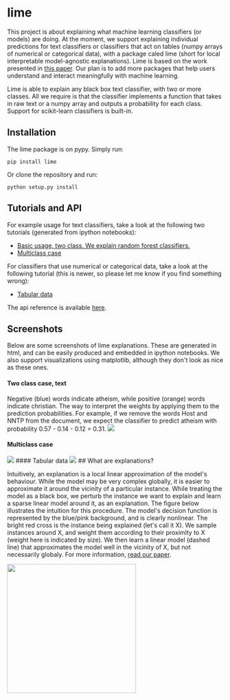 # lime
This project is about explaining what machine learning classifiers (or models) are doing.
At the moment, we support explaining individual predictions for text classifiers or classifiers that act on tables (numpy arrays of numerical or categorical data), with a package caled lime (short for local interpretable model-agnostic explanations).
Lime is based on the work presented in [this paper](http://arxiv.org/abs/1602.04938). Our plan is to add more packages that help users understand and interact meaningfully with machine learning.

Lime is able to explain any black box text classifier, with two or more classes. All we require is that the classifier implements a function that takes in raw text or a numpy array and outputs a probability for each class. Support for scikit-learn classifiers is built-in.
## Installation
The lime package is on pypy. Simply run:

    pip install lime
Or clone the repository and run:

    python setup.py install

## Tutorials and API
For example usage for text classifiers, take a look at the following two tutorials (generated from ipython notebooks):
- [Basic usage, two class. We explain random forest classifiers.](http://marcotcr.github.io/lime/tutorials/Lime%20-%20basic%20usage%2C%20two%20class%20case.html)
- [Multiclass case](http://marcotcr.github.io/lime/tutorials/Lime%20-%20multiclass.html)

For classifiers that use numerical or categorical data, take a look at the following tutorial (this is newer, so please let me know if you find something wrong):
- [Tabular data](http://marcotcr.github.io/lime/tutorials/Tutorial%20-%20continuous%20and%20categorical%20features.html)

The api reference is available [here](http://lime-ml.readthedocs.io/en/latest/).
## Screenshots 
Below are some screenshots of lime explanations. These are generated in html, and can be easily produced and embedded in ipython notebooks. We also support visualizations using matplotlib, although they don't look as nice as these ones.
#### Two class case, text
Negative (blue) words indicate atheism, while positive (orange) words indicate christian. The way to interpret the weights by applying them to the prediction probabilities. For example, if we remove the words Host and NNTP from the document, we expect the classifier to predict atheism with probability 0.57 - 0.14 - 0.12 = 0.31. 
<img src="https://raw.githubusercontent.com/marcotcr/lime/master/doc/images/twoclass.png" />
#### Multiclass case
<img src="https://raw.githubusercontent.com/marcotcr/lime/master/doc/images/multiclass.png" />
#### Tabular data 
<img src="https://raw.githubusercontent.com/marcotcr/lime/master/doc/images/tabular.png" />
## What are explanations?

Intuitively, an explanation is a local linear approximation of the model's behaviour.
While the model may be very complex globally, it is easier to approximate it around the vicinity of a particular instance.
While treating the model as a black box, we perturb the instance we want to explain and learn a sparse linear model around it, as an explanation.
The figure below illustrates the intuition for this procedure. The model's decision function is represented by the blue/pink background, and is clearly nonlinear.
The bright red cross is the instance being explained (let's call it X).
We sample instances around X, and weight them according to their proximity to X (weight here is indicated by size).
We then learn a linear model (dashed line) that approximates the model well in the vicinity of X, but not necessarily globaly. For more information, [read our paper](http://arxiv.org/abs/1602.04938).

<img src="https://raw.githubusercontent.com/marcotcr/lime/master/doc/images/lime.png" width=300px />
